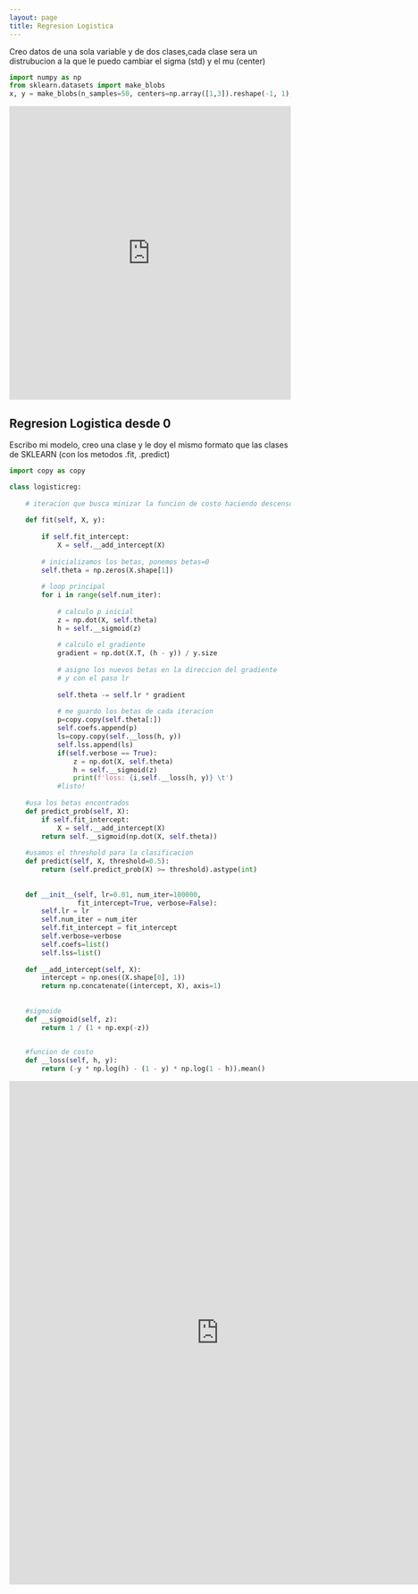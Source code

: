 ```yaml
---
layout: page
title: Regresion Logistica
---
```




Creo datos de una sola variable y de dos clases,cada clase sera un distrubucion a la que le puedo cambiar el sigma (std) y el mu (center)


```python
import numpy as np
from sklearn.datasets import make_blobs
x, y = make_blobs(n_samples=50, centers=np.array([1,3]).reshape(-1, 1), n_features=1,random_state=1,cluster_std=0.8)
```





<iframe id="igraph" scrolling="no" style="border:none;" seamless="seamless" src="https://muydipalma.github.io/home/fig0.html" height="525" width="100%"></iframe>





## Regresion Logistica desde 0

Escribo mi modelo, creo una clase y le doy el mismo formato que las clases de SKLEARN (con los metodos .fit, .predict)


```python
import copy as copy

class logisticreg:
    
    # iteracion que busca minizar la funcion de costo haciendo descenso gradiente
    
    def fit(self, X, y):
        
        if self.fit_intercept:
            X = self.__add_intercept(X)
        
        # inicializamos los betas, ponemos betas=0             
        self.theta = np.zeros(X.shape[1])
        
        # loop principal
        for i in range(self.num_iter):
            
            # calculo p inicial
            z = np.dot(X, self.theta)
            h = self.__sigmoid(z)
            
            # calculo el gradiente
            gradient = np.dot(X.T, (h - y)) / y.size
            
            # asigno los nuevos betas en la direccion del gradiente
            # y con el paso lr
            
            self.theta -= self.lr * gradient
            
            # me guardo los betas de cada iteracion
            p=copy.copy(self.theta[:])
            self.coefs.append(p)
            ls=copy.copy(self.__loss(h, y))
            self.lss.append(ls)
            if(self.verbose == True):
                z = np.dot(X, self.theta)
                h = self.__sigmoid(z)
                print(f'loss: {i,self.__loss(h, y)} \t')    
            #listo!
            
    #usa los betas encontrados
    def predict_prob(self, X):
        if self.fit_intercept:
            X = self.__add_intercept(X)
        return self.__sigmoid(np.dot(X, self.theta))
    
    #usamos el threshold para la clasificacion
    def predict(self, X, threshold=0.5):
        return (self.predict_prob(X) >= threshold).astype(int)
    
                
    def __init__(self, lr=0.01, num_iter=100000,
                 fit_intercept=True, verbose=False):
        self.lr = lr
        self.num_iter = num_iter
        self.fit_intercept = fit_intercept
        self.verbose=verbose
        self.coefs=list()
        self.lss=list()
        
    def __add_intercept(self, X):
        intercept = np.ones((X.shape[0], 1))
        return np.concatenate((intercept, X), axis=1)
    
    
    #sigmoide
    def __sigmoid(self, z):
        return 1 / (1 + np.exp(-z))
    

    #funcion de costo
    def __loss(self, h, y):
        return (-y * np.log(h) - (1 - y) * np.log(1 - h)).mean()                
```


<iframe id="igraph" scrolling="no" style="border:none;" seamless="seamless" src="https://muydipalma.github.io/home/assets/img/figi.html" height=900 width=750 ></iframe>

